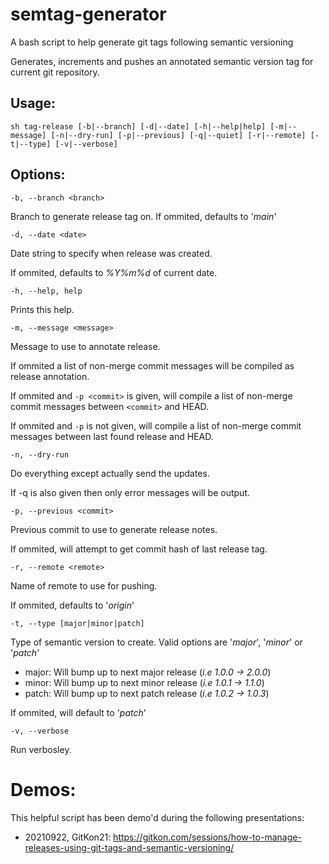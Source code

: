 # semtag-generator
A bash script to help generate git tags following semantic versioning

Generates, increments and pushes an annotated semantic version tag for current git repository.

## Usage:
  `sh tag-release [-b|--branch] [-d|--date] [-h|--help|help] [-m|--message] [-n|--dry-run] [-p|--previous] [-q|--quiet] [-r|--remote] [-t|--type] [-v|--verbose]`

## Options:
`-b, --branch <branch>`

Branch to generate release tag on.
     If ommited, defaults to '*main*'

`-d, --date <date>`

Date string to specify when release was created.

If ommited, defaults to *%Y%m%d* of current date.


`-h, --help, help`

Prints this help.

`-m, --message <message>`

Message to use to annotate release.

If ommited a list of non-merge commit messages will be compiled as release annotation.

If ommited and `-p <commit>` is given, will compile a list of non-merge commit messages between `<commit>` and HEAD.

If ommited and `-p` is not given, will compile a list of non-merge commit messages between last found release and HEAD.

`-n, --dry-run`

Do everything except actually send the updates.

If -q is also given then only error messages will be output.

`-p, --previous <commit>`

Previous commit to use to generate release notes.

If ommited, will attempt to get commit hash of last release tag.

`-r, --remote <remote>`

Name of remote to use for pushing.

If ommited, defaults to '*origin*'

`-t, --type [major|minor|patch]`

Type of semantic version to create. Valid options are '*major*', '*minor*' or '*patch*'

- major: Will bump up to next major release (*i.e 1.0.0 -> 2.0.0*)
- minor: Will bump up to next minor release (*i.e 1.0.1 -> 1.1.0*)
- patch: Will bump up to next patch release (*i.e 1.0.2 -> 1.0.3*)

If ommited, will default to '*patch*'

`-v, --verbose`

Run verbosley.

# Demos:

This helpful script has been demo'd during the following presentations:

- 20210922, GitKon21: https://gitkon.com/sessions/how-to-manage-releases-using-git-tags-and-semantic-versioning/






